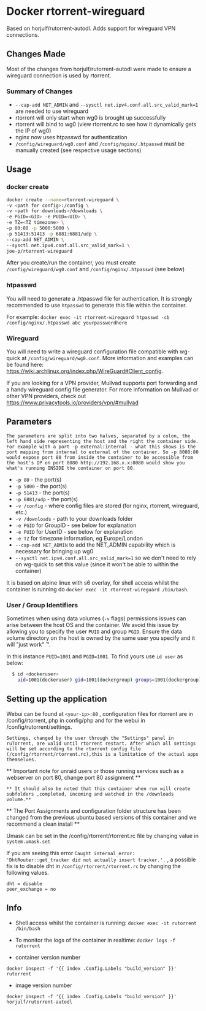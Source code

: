 # Docker rtorrent-wireguard

Based on horjulf/rutorrent-autodl. Adds support for wireguard VPN connections. 

## Changes Made
Most of the changes from horjulf/rutorrent-autodl were made to ensure a wireguard connection is used by rtorrent.

### Summary of Changes
* `--cap-add NET_ADMIN` and `--sysctl net.ipv4.conf.all.src_valid_mark=1` are needed to use wireguard
* rtorrent will only start when wg0 is brought up successfully
* rtorrent will bind to wg0 (view rtorrent.rc to see how it dynamically gets the IP of wg0)
* nginx now uses htpasswd for authentication
* `/config/wireguard/wg0.conf` and `/config/nginx/.htpasswd` must be manually created (see respective usage sections)

## Usage

### docker create
```sh
docker create --name=rtorrent-wireguard \
-v <path for config>:/config \
-v <path for downloads>/downloads \
-e PGID=<GID> -e PUID=<UID> \
-e TZ=<TZ timezone> \
-p 80:80 -p 5000:5000 \
-p 51413:51413 -p 6881:6881/udp \
--cap-add NET_ADMIN \
--sysctl net.ipv4.conf.all.src_valid_mark=1 \
joe-p/rtorrent-wireguard
```

After you create/run the container, you must create `/config/wireguard/wg0.conf` and `/config/nginx/.htpasswd` (see below)

### htpasswd
You will need to generate a .htpasswd file for authentication. It is strongly recommended to use `htpasswd` to generate this file within the container. 

For example:
`docker exec -it rtorrent-wireguard htpasswd -cb /config/nginx/.htpasswd abc yourpasswordhere`

### Wireguard
You will need to write a wireguard configuration file compatible with wg-quick at `/config/wireguard/wg0.conf`. More information and examples can be found here: https://wiki.archlinux.org/index.php/WireGuard#Client_config.

If you are looking for a VPN provider, Mullvad supports port forwarding and a handy wireguard config file generator. For more information on Mullvad or other VPN providers, check out https://www.privacytools.io/providers/vpn/#mullvad

## Parameters

`The parameters are split into two halves, separated by a colon, the left hand side representing the host and the right the container side.
For example with a port -p external:internal - what this shows is the port mapping from internal to external of the container.
So -p 8080:80 would expose port 80 from inside the container to be accessible from the host's IP on port 8080
http://192.168.x.x:8080 would show you what's running INSIDE the container on port 80.`

* `-p 80` - the port(s)
* `-p 5000` - the port(s)
* `-p 51413` - the port(s)
* `-p 6881/udp` - the port(s)
* `-v /config` - where config files are stored (for nginx, rtorrent, wireguard, etc.)
* `-v /downloads` - path to your downloads folder
* `-e PGID` for GroupID - see below for explanation
* `-e PUID` for UserID - see below for explanation
* `-e TZ` for timezone information, eg Europe/London
* `--cap-add NET_ADMIN` to add the NET_ADMIN capability which is necessary for bringing up wg0
* `--sysctl net.ipv4.conf.all.src_valid_mark=1` so we don't need to rely on wg-quick to set this value (since it won't be able to within the container)

It is based on alpine linux with s6 overlay, for shell access whilst the container is running do `docker exec -it rtorrent-wireguard /bin/bash`.

### User / Group Identifiers

Sometimes when using data volumes (`-v` flags) permissions issues can arise between the host OS and the container. We avoid this issue by allowing you to specify the user `PUID` and group `PGID`. Ensure the data volume directory on the host is owned by the same user you specify and it will "just work" ™.

In this instance `PUID=1001` and `PGID=1001`. To find yours use `id user` as below:

```sh
  $ id <dockeruser>
    uid=1001(dockeruser) gid=1001(dockergroup) groups=1001(dockergroup)
```

## Setting up the application

Webui can be found at `<your-ip>:80` , configuration files for rtorrent are in /config/rtorrent, php in config/php and for the webui in /config/rutorrent/settings.

`Settings, changed by the user through the "Settings" panel in ruTorrent, are valid until rtorrent restart. After which all settings will be set according to the rtorrent config file (/config/rtorrent/rtorrent.rc),this is a limitation of the actual apps themselves.`

** Important note for unraid users or those running services such as a webserver on port 80, change port 80 assignment **

`** It should also be noted that this container when run will create subfolders ,completed, incoming and watched in the /downloads volume.**`

** The Port Assignments and configuration folder structure has been changed from the previous ubuntu based versions of this container and we recommend a clean install **

Umask can be set in the /config/rtorrent/rtorrent.rc file by changing value in `system.umask.set`

If you are seeing this error `Caught internal_error: 'DhtRouter::get_tracker did not actually insert tracker.'.` , a possible fix is to disable dht in `/config/rtorrent/rtorrent.rc` by changing the following values.

```shell
dht = disable
peer_exchange = no
```

## Info

* Shell access whilst the container is running: `docker exec -it rutorrent /bin/bash`
* To monitor the logs of the container in realtime: `docker logs -f rutorrent`

* container version number

`docker inspect -f '{{ index .Config.Labels "build_version" }}' rutorrent`

* image version number

`docker inspect -f '{{ index .Config.Labels "build_version" }}' horjulf/rutorrent-autodl`
